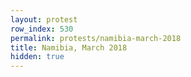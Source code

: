 ```yaml
---
layout: protest
row_index: 530
permalink: protests/namibia-march-2018
title: Namibia, March 2018
hidden: true
---
```

